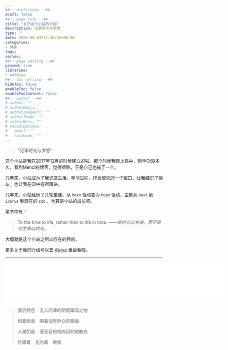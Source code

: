 ```yaml
---
##-- draftstate --##
draft: false
##-- page info --##
title: "关于这个小站的介绍"
description: 记录时光与梦想
type: ""
date: 2020-08-03T12:36:10+08:00
categories:
- 博客
tags:
series:
##-- page setting --##
pinned: true
libraries:
- mathjax 
##-- toc setting --##
hideToc: false
enableToc: false
enableTocContent: false
##-- author --##
# author: ""
# authorEmoji: 
# authorImageUrl: ""
# authorImage: ""
# authorDesc: ""
# socialOptions:  
#   email: ""
#   facebook: ""
---
```


> "记录时光与梦想"


这个小站是我在2017年12月的时候建立的啦。那个时候我刚上高中，刚学OI没多久，看到Menci的博客，觉得很酷，于是自己也搞了一个。

几年来，小站成为了我记录生活、学习过程，抒发情思的一个窗口，让我结识了朋友，也让我在OI中有所精进。

几年来，小站经历了几轮重建，从 `hexo` 驱动变为 `hugo` 驱动，主题从 `next` 到 `icarus` 到现在的 `zzo` ，也算是小站的成长吧。

某书中有：
> To the time to life, rather than to life in time.
> *——给时光以生命，而不是给生命以时光。* 

大概就是这个小站之所以存在的目的。

更多关于我的介绍可以去 [About](/about) 里面看啦。

- - -
<iframe frameborder="no" border="0" marginwidth="0" marginheight="0" width=700 height=130 src="//music.163.com/outchain/player?type=2&id=429460239&auto=0&height=200"></iframe>

> 我仍然在　无人问津的阴雨霉湿之地
> 
> 和着雨音　唱着没有听众的歌曲
> 
> 人潮仍是　漫无目的地向目的地散去
> 
> 忙碌着　无为着　继续